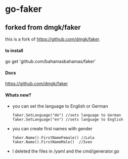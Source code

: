 # go-faker
## forked from dmgk/faker

this is a fork of https://github.com/dmgk/faker. 

#### to install
go get 'github.com/bahamasbahamas/faker'

#### Docs
https://github.com/dmgk/faker

#### Whats new?
* you can set the language to English or German

      faker.SetLanguage("de") //sets language to German
      faker.SetLanguage("en") //sets language to English

* you can create first names with gender
 
      faker.Name().FirstNameFemale() //Lola
      faker.Name().FirstNameMale()  //Sven

* I deleted the files in /yaml and the cmd/generator.go 

